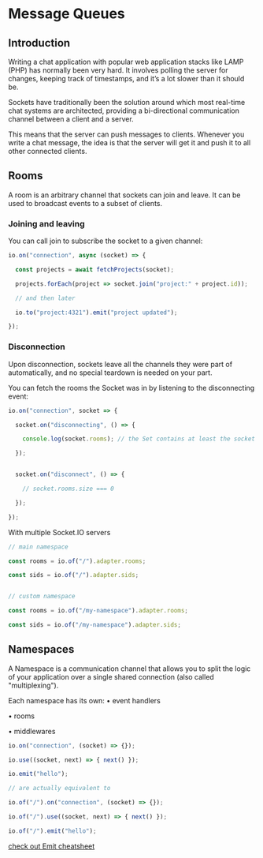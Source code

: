 # Message Queues

## Introduction
Writing a chat application with popular web application stacks like LAMP (PHP) has normally been very hard. It involves polling the server for changes, keeping track of timestamps, and it’s a lot slower than it should be.

Sockets have traditionally been the solution around which most real-time chat systems are architected, providing a bi-directional communication channel between a client and a server.

This means that the server can push messages to clients. Whenever you write a chat message, the idea is that the server will get it and push it to all other connected clients.

## Rooms
A room is an arbitrary channel that sockets can join and leave. It can be used to broadcast events to a subset of clients.

### Joining and leaving

You can call join to subscribe the socket to a given channel:
```js
io.on("connection", async (socket) => {

  const projects = await fetchProjects(socket);

  projects.forEach(project => socket.join("project:" + project.id));

  // and then later

  io.to("project:4321").emit("project updated");

});
```

### Disconnection
Upon disconnection, sockets leave all the channels they were part of automatically, and no special teardown is needed on your part.

You can fetch the rooms the Socket was in by listening to the disconnecting event:
```js
io.on("connection", socket => {

  socket.on("disconnecting", () => {

    console.log(socket.rooms); // the Set contains at least the socket ID

  });


  socket.on("disconnect", () => {

    // socket.rooms.size === 0

  });

});
```

With multiple Socket.IO servers

```js
// main namespace

const rooms = io.of("/").adapter.rooms;

const sids = io.of("/").adapter.sids;


// custom namespace

const rooms = io.of("/my-namespace").adapter.rooms;

const sids = io.of("/my-namespace").adapter.sids;
```

## Namespaces
A Namespace is a communication channel that allows you to split the logic of your application over a single shared connection (also called "multiplexing").

Each namespace has its own:
•	event handlers

•	rooms

•	middlewares

```js
io.on("connection", (socket) => {});

io.use((socket, next) => { next() });

io.emit("hello");

// are actually equivalent to

io.of("/").on("connection", (socket) => {});

io.of("/").use((socket, next) => { next() });

io.of("/").emit("hello");
```


[check out Emit cheatsheet](https://socket.io/docs/v4/emit-cheatsheet/)
